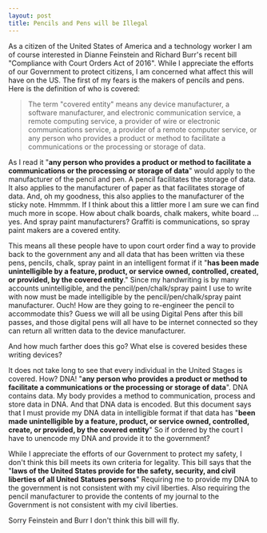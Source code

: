 ```yaml
---
layout: post
title: Pencils and Pens will be Illegal
---
```


As a citizen of the United States of America and a technology worker I am of course interested in Dianne Feinstein and Richard Burr's recent bill "Compliance with Court Orders Act of 2016".   While I appreciate the efforts of our Government to protect citizens, I am concerned what affect this will have on the US.   The first of my fears is the makers of pencils and pens.  Here is the definition of who is covered:


>The term "covered entity" means any device manufacturer, a software manufacturer, and electronic communication service, a remote computing service, a provider of wire or electronic communications service, a provider of a remote computer service, or any person who provides a product or method to facilitate a communications or the processing or storage of data.

As I read it "**any person who provides a product or method to facilitate a communications or the processing or storage of data**"  would apply to the manufacturer of the pencil and pen.   A pencil facilitates the storage of data.  It also applies to the manufacturer of paper as that facilitates storage of data.   And, oh my goodness, this also applies to the manufacturer of the sticky note.  Hmmmm.  If I think about this a littler more I am sure we can find much more in scope.  How about chalk boards, chalk makers, white board ... yes.   And spray paint manufacturers?  Graffiti is communications, so spray paint makers are a covered entity.  

This means all these people have to upon court order find a way to provide back to the government any and all data that has been written via these pens, pencils, chalk, spray paint  in an intelligent format if it "**has been made unintelligible by a feature, product, or service owned, controlled, created, or provided, by the covered entity**."   Since my handwriting is by many accounts unintelligible, and the pencil/pen/chalk/spray paint I use to write with now must be made intelligible by the pencil/pen/chalk/spray paint manufacturer.   Ouch!  How are they going to re-engineer the pencil to accommodate this?  Guess we will all be using Digital Pens after this bill passes, and those digital pens will all have to be internet connected so they can return all written data to the device manufacturer.   

And how much farther does this go? What else is covered besides these writing devices?

It does not take long to see that every individual in the United Stages is covered.  How?  DNA! "**any person who provides a product or method to facilitate a communications or the processing or storage of data**".  DNA contains data.  My body provides a method to communication, process and store data in DNA.   And that DNA data is encoded.   But this document says that I must provide my DNA data in intelligible format if that data has "**been made unintelligible by a feature, product, or service owned, controlled, create,  or provided, by the covered entity**"  So if ordered by the court I have to unencode my DNA and provide it to the government?   


While I appreciate the efforts of our Government to protect my safety, I don't think this bill meets its own criteria for legality.  This bill says that the "**laws of the United States provide for the safety, security, and civil liberties of all United Statues persons**" Requiring me to provide my DNA to the government is not consistent with my civil liberties.  Also requiring the pencil manufacturer to provide the contents of my journal to the Government is not consistent with my civil liberties.   

Sorry Feinstein and Burr I don't think this bill will fly.

